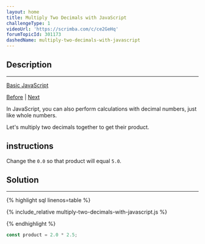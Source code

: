 ```yaml
---
layout: home
title: Multiply Two Decimals with JavaScript
challengeType: 1
videoUrl: 'https://scrimba.com/c/ce2GeHq'
forumTopicId: 301173
dashedName: multiply-two-decimals-with-javascript
---
```


<div class="row">
<div class="columnStmt" markdown="1">

## Description
------

[Basic JavaScript](../basic-javascript/README.html) 

[Before](./create-decimal-numbers-with-javascript.md)  | [Next](./divide-one-decimal-by-another-with-javascript.md) 

In JavaScript, you can also perform calculations with decimal numbers, just like whole numbers.

Let's multiply two decimals together to get their product.

##  instructions 

Change the `0.0` so that product will equal `5.0`.

</div>
<div class="columnSol" markdown="1">

## Solution
------

{% highlight sql linenos=table %}

{% include_relative multiply-two-decimals-with-javascript.js %}

{% endhighlight %}

</div>
</div>




```js
const product = 2.0 * 2.5;
```
